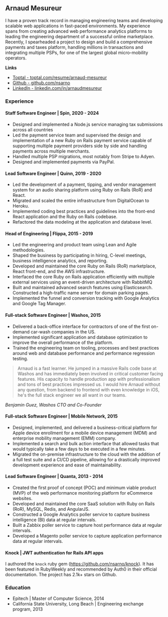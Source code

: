 ## Arnaud Mesureur

I have a proven track record in managing engineering teams and developing scalable web applications in fast-paced environments. My experience spans from creating advanced web performance analytics platforms to leading the engineering department of a successful online marketplace. Recently, I spearheaded a project to design and build a comprehensive payments and taxes platform, handling millions in transactions and integrating multiple PSPs, for one of the largest global micro-mobility operators.

**Links**

- [Toptal - toptal.com/resume/arnaud-mesureur](https://www.toptal.com/resume/arnaud-mesureur)
- [Github - github.com/nsarno](https://github.com/nsarno)
- [LinkedIn - linkedin.com/in/arnaudmesureur](https://www.linkedin.com/in/arnaudmesureur)

### Experience
#### Staff Software Engineer | Spin, 2020 - 2024

- Designed and implemented a Node.js service managing tax submissions across all countries
- Led the payment service team and supervised the design and implementation of a new Ruby on Rails payment service capable of supporting multiple payment providers side by side and handling payments across multiple merchants.
- Handled multiple PSP migrations, most notably from Stripe to Adyen.
- Designed and implemented payments via PayPal.

#### Lead Software Engineer | Quinn, 2019 - 2020

- Led the development of a payment, tipping, and vendor management system for an audio sharing platform using Ruby on Rails (RoR) and React.
- Migrated and scaled the entire infrastructure from DigitalOcean to Heroku.
- Implemented coding best practices and guidelines into the front-end React application and the Ruby on Rails codebase.
- Refactored the data modeling at the application and database level.

#### Head of Engineering | Flippa, 2015 - 2019

- Led the engineering and product team using Lean and Agile methodologies.
- Shaped the business by participating in hiring, C-level meetings, business intelligence analytics, and reporting.
- Developed and maintained the core Ruby on Rails (RoR) marketplace, React front-end, and the AWS infrastructure.
- Interfaced the core Ruby on Rails application efficiently with multiple external services using an event-driven architecture with RabbitMQ
- Built and maintained advanced search features using Elasticsearch.
Constructed a high-traffic name server for domain parking pages.
- Implemented the funnel and conversion tracking with Google Analytics and Google Tag Manager.

#### Full-stack Software Engineer | Washos, 2015

- Delivered a back-office interface for contractors of one of the first on-demand car-wash companies in the US.
- Implemented significant application and database optimization to improve the overall performance of the platform.
- Trained the engineering team on tooling, processes and best practices around web and database performance and performance regression testing.


> Arnaud is a fast learner. He jumped in a massive Rails code base at Washos and has immediately been involved in critical customer facing features. His capacity to handle production app with professionalism and tons of best practices impressed us. I would hire Arnaud without any question, from backend to frontend with even knowledge in iOS, he's the full stack engineer we all want in our teams.

*Benjamin Guez, Washos CTO and Co-Founder*

#### Full-stack Software Engineer | Mobile Network, 2015

- Designed, implemented, and delivered a business-critical platform for Apple device enrollment for a mobile device management (MDM) and enterprise mobility management (EMM) company.
- Implemented a search and bulk action interface that allowed tasks that would typically take a few days to be executed in a few minutes.
- Migrated the on-premise infrastructure to the cloud with the addition of a full test suite and a CI/CD pipeline, allowing for a drastically improved development experience and ease of maintainability.

#### Lead Software Engineer | Quanta, 2013 - 2014

- Created the first proof of concept (POC) and minimum viable product (MVP) of the web performance monitoring platform for eCommerce websites.
- Developed and maintained the core SaaS solution with Ruby on Rails (RoR), MySQL, Redis, and AngularJS.
- Constructed a Google Analytics poller service to capture business intelligence (BI) data at regular intervals.
- Built a Zabbix poller service to capture host performance data at regular intervals.
- Developed a Magento poller service to capture application performance data at regular intervals.

#### Knock | JWT authentication for Rails API apps

I authored the `knock` ruby gem (https://github.com/nsarno/knock). It has been featured in RubyWeekly and recommended by Auth0 in their official documentation. The project has 2.1k+ stars on Github.

### Education

- Epitech | Master of Computer Science, 2014
- California State University, Long Beach | Engineering exchange program, 2013

